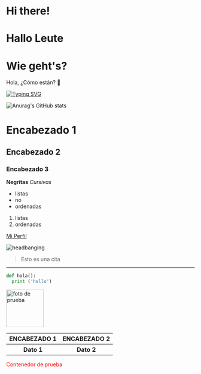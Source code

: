 # Hi there!
# Hallo Leute
# Wie geht's?
Hola, ¿Cómo están?  👋

<a href="https://git.io/typing-svg">
<img src="https://readme-typing-svg.demolab.com?font=Agbalumo&pause=1000&color=FFC000&center=true&random=false&width=435&lines=+Jos%C3%A9+Herrera+por+ac%C3%A1" alt="Typing SVG" />
</a>

![Anurag's GitHub stats](https://github-readme-stats.vercel.app/api?username=josgherg&show_icons=true&theme=vision-friendly-dark )

<!--Encabezados-->
# Encabezado 1
## Encabezado 2
### Encabezado 3
**Negritas**
*Cursivas*

- listas
- no
- ordenadas
1. listas
2. ordenadas

[Mi Perfil](https://github.com/josgherg)

![headbanging](https://i.pinimg.com/originals/60/de/ac/60deac0500deba6835e3d9c90d099256.gif)

<!--Citas-->
>Esto es una cita
<!--Lineas horizontales-->
----
<!--Mostrar lenguajes-->
```Python
def hola():
  print ('hello')
```
<!--Ahora con HTML-->
<!--Imagen-->
<img src="https://cdn-icons-png.flaticon.com/512/231/231707.png" alt="foto de prueba" style="width: 100px;"/>

<!--Tabla-->
<table>
  <tr>
    <th>
      ENCABEZADO 1
    </th>
    <th>
      ENCABEZADO 2
    </th>
  </tr>
  <tr>
    <th>
      Dato 1
    </th>
    <th>
      Dato 2
    </th>
  </tr>
</table>

<!--Contenedor-->
<p style="color:red;">
  Contenedor de prueba
</p>
  
